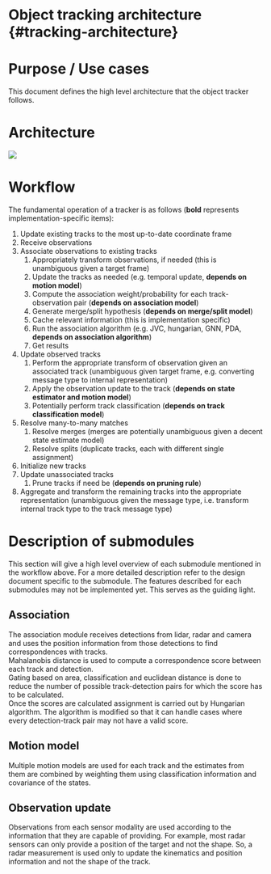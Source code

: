 Object tracking architecture {#tracking-architecture}
==============================

# Purpose / Use cases
This document defines the high level architecture that the object tracker follows.

# Architecture  
![](images/tracking_architecture.png)

# Workflow  
The fundamental operation of a tracker is as follows (**bold** represents implementation-specific
items):

1. Update existing tracks to the most up-to-date coordinate frame
2. Receive observations
3. Associate observations to existing tracks
    1. Appropriately transform observations, if needed (this is unambiguous given a target frame)
    2. Update the tracks as needed (e.g. temporal update, **depends on motion model**)
    3. Compute the association weight/probability for each track-observation pair
  (**depends on association model**)
    1. Generate merge/split hypothesis (**depends on merge/split model**)
    2. Cache relevant information (this is implementation specific)
    3. Run the association algorithm (e.g. JVC, hungarian, GNN, PDA, **depends on association
    algorithm**)
    4. Get results
4. Update observed tracks
    1. Perform the appropriate transform of observation given an associated track (unambiguous given
    target frame, e.g. converting message type to internal representation)
    2. Apply the observation update to the track (**depends on state estimator and motion model**)
    3. Potentially perform track classification (**depends on track classification model**)
5. Resolve many-to-many matches
    1. Resolve merges (merges are potentially unambiguous given a decent state estimate model)
    2. Resolve splits (duplicate tracks, each with different single assignment)
6. Initialize new tracks
7. Update unassociated tracks
    1. Prune tracks if need be (**depends on pruning rule**)
8. Aggregate and transform the remaining tracks into the appropriate representation (unambiguous
given the message type, i.e. transform internal track type to the track message type)

# Description of submodules
This section will give a high level overview of each submodule mentioned in the workflow above. For a more detailed description refer to the design document specific to the submodule. The features described for each submodules may not be implemented yet. This serves as the guiding light.

## Association
The association module receives detections from lidar, radar and camera and uses the position information from those detections to find correspondences with tracks.  
Mahalanobis distance is used to compute a correspondence score between each track and detection.  
Gating based on area, classification and euclidean distance is done to reduce the number of possible track-detection pairs for which the score has to be calculated.   
Once the scores are calculated assignment is carried out by Hungarian algorithm. The algorithm is modified so that it can handle cases where every detection-track pair may not have a valid score.  

## Motion model  
Multiple motion models are used for each track and the estimates from them are combined by weighting them using classification information and covariance of the states.  

## Observation update  
Observations from each sensor modality are used according to the information that they are capable of providing. For example, most radar sensors can only provide a position of the target and not the shape. So, a radar measurement is used only to update the kinematics and position information and not the shape of the track.
